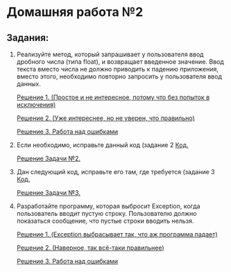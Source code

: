 # Домашняя работа №2

## Задания:

1. Реализуйте метод, который запрашивает у пользователя ввод дробного числа (типа float), и возвращает введенное значение. Ввод текста вместо числа не должно приводить к падению приложения, вместо этого, необходимо повторно запросить у пользователя ввод данных.

    [Решение 1. (Простое и не интересное, потому что без попыток в исключения)](https://github.com/MikhailAkulov/Exceptions_home_works/blob/main/Home_work_2/Task001_1.java)

    [Решение 2. (Уже интереснее, но не уверен, что правильно)](https://github.com/MikhailAkulov/Exceptions_home_works/blob/main/Home_work_2/Task001_2.java)

    [Решение 3. Работа над ошибками](https://github.com/MikhailAkulov/Exceptions_home_works/blob/main/Home_work_2/Task001_3.java)

2. Если необходимо, исправьте данный код (задание 2 [Код.](https://docs.google.com/document/d/17EaA1lDxzD5YigQ5OAal60fOFKVoCbEJqooB9XfhT7w/edit)

    [Решение Задачи №2.](https://github.com/MikhailAkulov/Exceptions_home_works/blob/main/Home_work_2/Task002.java)

3. Дан следующий код, исправьте его там, где требуется (задание 3 [Код.](https://docs.google.com/document/d/17EaA1lDxzD5YigQ5OAal60fOFKVoCbEJqooB9XfhT7w/edit)

    [Решение Задачи №3.](https://github.com/MikhailAkulov/Exceptions_home_works/blob/main/Home_work_2/Task003.java)

4. Разработайте программу, которая выбросит Exception, когда пользователь вводит пустую строку. Пользователю должно показаться сообщение, что пустые строки вводить нельзя.

    [Решение 1. (Exception выбрасывает так, что аж программа падает)](https://github.com/MikhailAkulov/Exceptions_home_works/blob/main/Home_work_2/Task004_1.java)

    [Решение 2. (Наверное, так всё-таки правильнее)](https://github.com/MikhailAkulov/Exceptions_home_works/blob/main/Home_work_2/Task004_2.java)

    [Решение 3. Работа над ошибками](https://github.com/MikhailAkulov/Exceptions_home_works/blob/main/Home_work_2/Task004_3.java)